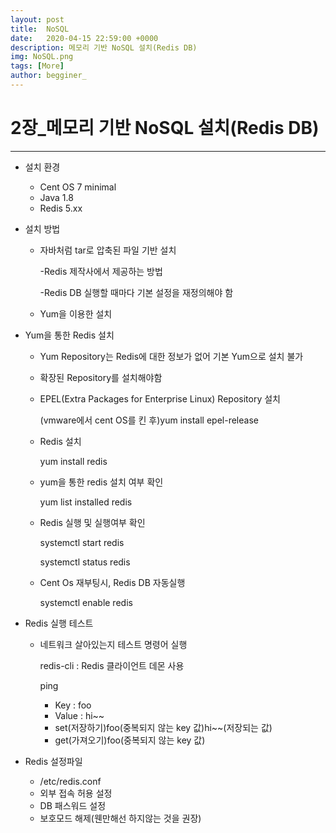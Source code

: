```yaml
---
layout: post
title:  NoSQL
date:   2020-04-15 22:59:00 +0000
description: 메모리 기반 NoSQL 설치(Redis DB)
img: NoSQL.png
tags: [More]
author: begginer_
---
```


# 2장_메모리 기반 NoSQL 설치(Redis DB)

---

- 설치 환경
    - Cent OS 7 minimal
    - Java 1.8
    - Redis 5.xx
- 설치 방법
    - 자바처럼 tar로 압축된 파일 기반 설치

        -Redis 제작사에서 제공하는 방법

        -Redis DB 실행할 때마다 기본 설정을 재정의해야 함

    - Yum을 이용한 설치
- Yum을 통한 Redis 설치
    - Yum Repository는 Redis에 대한 정보가 없어 기본 Yum으로 설치 불가
    - 확장된 Repository를 설치해야함
    - EPEL(Extra Packages for Enterprise Linux) Repository 설치

        (vmware에서 cent OS를 킨 후)yum install epel-release

    - Redis 설치

        yum install redis

    - yum을 통한 redis 설치 여부 확인

        yum list installed redis

    - Redis 실행 및 실행여부 확인

        systemctl start redis

        systemctl status redis

    - Cent Os 재부팅시, Redis DB 자동실행

        systemctl enable redis

- Redis 실행 테스트
    - 네트워크 살아있는지 테스트 명령어 실행

        redis-cli : Redis 클라이언트 데몬 사용

        ping

        - Key : foo
        - Value : hi~~
        - set(저장하기)foo(중복되지 않는 key 값)hi~~(저장되는 값)
        - get(가져오기)foo(중복되지 않는 key 값)
- Redis 설정파일
    - /etc/redis.conf
    - 외부 접속 허용 설정
    - DB 패스워드 설정
    - 보호모드 해제(웬만해선 하지않는 것을 권장)